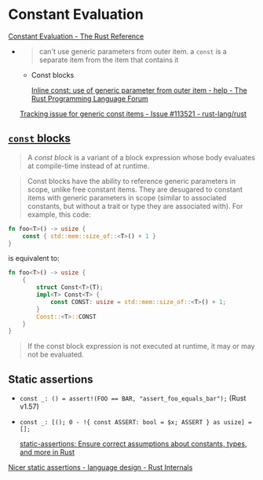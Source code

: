 # Constant Evaluation
[Constant Evaluation - The Rust Reference](https://doc.rust-lang.org/reference/const_eval.html)

- > can't use generic parameters from outer item. a `const` is a separate item from the item that contains it
  - Const blocks

    [Inline const: use of generic parameter from outer item - help - The Rust Programming Language Forum](https://users.rust-lang.org/t/inline-const-use-of-generic-parameter-from-outer-item/117455)

  [Tracking issue for generic const items - Issue #113521 - rust-lang/rust](https://github.com/rust-lang/rust/issues/113521)

## [`const` blocks](https://doc.rust-lang.org/reference/expressions/block-expr.html#const-blocks)
> A *const block* is a variant of a block expression whose body evaluates at compile-time instead of at runtime.

> Const blocks have the ability to reference generic parameters in scope, unlike free constant items. They are desugared to constant items with generic parameters in scope (similar to associated constants, but without a trait or type they are associated with). For example, this code:
```rust
fn foo<T>() -> usize {
    const { std::mem::size_of::<T>() + 1 }
}
```
is equivalent to:
```rust
fn foo<T>() -> usize {
    {
        struct Const<T>(T);
        impl<T> Const<T> {
            const CONST: usize = std::mem::size_of::<T>() + 1;
        }
        Const::<T>::CONST
    }
}
```

> If the const block expression is not executed at runtime, it may or may not be evaluated.

## Static assertions
- `const _: () = assert!(FOO == BAR, "assert_foo_equals_bar");` (Rust v1.57)
- `const _: [(); 0 - !{ const ASSERT: bool = $x; ASSERT } as usize] = [];`

  [static-assertions: Ensure correct assumptions about constants, types, and more in Rust](https://github.com/nvzqz/static-assertions)

[Nicer static assertions - language design - Rust Internals](https://internals.rust-lang.org/t/nicer-static-assertions/15986)
